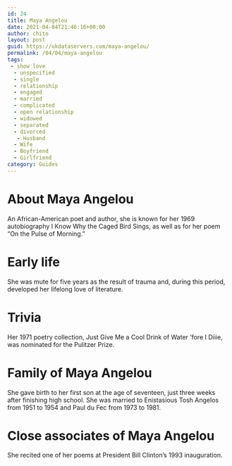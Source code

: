 ```yaml
---
id: 24
title: Maya Angelou
date: 2021-04-04T21:46:16+00:00
author: chito
layout: post
guid: https://ukdataservers.com/maya-angelou/
permalink: /04/04/maya-angelou
tags:
 - show love
  - unspecified
  - single
  - relationship
  - engaged
  - married
  - complicated
  - open relationship
  - widowed
  - separated
  - divorced
   - Husband
  - Wife
  - Boyfriend
  - Girlfriend
category: Guides
---
```




  
  
#  About Maya Angelou
                  
                  
                  
An African-American poet and author, she is known for her 1969 autobiography I Know Why the Caged Bird Sings, as well as for her poem &#8220;On the Pulse of Morning.&#8221;
                  
                
                
                
# Early life
                  
                  
                  
She was mute for five years as the result of trauma and, during this period, developed her lifelong love of literature.
                  
                
                
                
# Trivia
                  
                  
                  
Her 1971 poetry collection, Just Give Me a Cool Drink of Water &#8216;fore I Diiie, was nominated for the Pulitzer Prize.
                  
                
                
                
# Family of Maya Angelou
                  
                  
                  
She gave birth to her first son at the age of seventeen, just three weeks after finishing high school. She was married to Enistasious Tosh Angelos from 1951 to 1954 and Paul du Fec from 1973 to 1981. 
                  
                
                
                
# Close associates of Maya Angelou
                  
                  
                  
She recited one of her poems at President Bill Clinton&#8217;s 1993 inauguration.
                  
                
              
            
          
          
          
    
    
  

